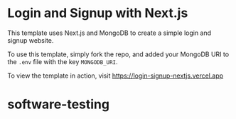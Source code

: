 # Login and Signup with Next.js

This template uses Next.js and MongoDB to create a simple login and signup website.

To use this template, simply fork the repo, and added your MongoDB URI to the `.env` file with the key `MONGODB_URI`.

To view the template in action, visit https://login-signup-nextjs.vercel.app
# software-testing
